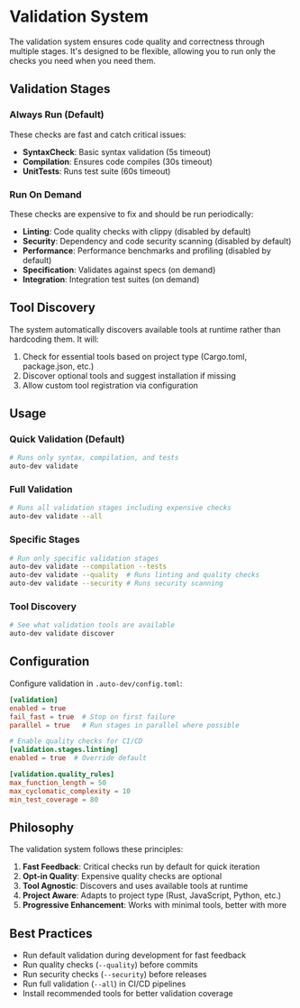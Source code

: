 # Validation System

The validation system ensures code quality and correctness through multiple stages. It's designed to be flexible, allowing you to run only the checks you need when you need them.

## Validation Stages

### Always Run (Default)
These checks are fast and catch critical issues:
- **SyntaxCheck**: Basic syntax validation (5s timeout)
- **Compilation**: Ensures code compiles (30s timeout)  
- **UnitTests**: Runs test suite (60s timeout)

### Run On Demand
These checks are expensive to fix and should be run periodically:
- **Linting**: Code quality checks with clippy (disabled by default)
- **Security**: Dependency and code security scanning (disabled by default)
- **Performance**: Performance benchmarks and profiling (disabled by default)
- **Specification**: Validates against specs (on demand)
- **Integration**: Integration test suites (on demand)

## Tool Discovery

The system automatically discovers available tools at runtime rather than hardcoding them. It will:
1. Check for essential tools based on project type (Cargo.toml, package.json, etc.)
2. Discover optional tools and suggest installation if missing
3. Allow custom tool registration via configuration

## Usage

### Quick Validation (Default)
```bash
# Runs only syntax, compilation, and tests
auto-dev validate
```

### Full Validation 
```bash
# Runs all validation stages including expensive checks
auto-dev validate --all
```

### Specific Stages
```bash
# Run only specific validation stages
auto-dev validate --compilation --tests
auto-dev validate --quality  # Runs linting and quality checks
auto-dev validate --security # Runs security scanning
```

### Tool Discovery
```bash
# See what validation tools are available
auto-dev validate discover
```

## Configuration

Configure validation in `.auto-dev/config.toml`:

```toml
[validation]
enabled = true
fail_fast = true  # Stop on first failure
parallel = true   # Run stages in parallel where possible

# Enable quality checks for CI/CD
[validation.stages.linting]
enabled = true  # Override default

[validation.quality_rules]
max_function_length = 50
max_cyclomatic_complexity = 10
min_test_coverage = 80
```

## Philosophy

The validation system follows these principles:

1. **Fast Feedback**: Critical checks run by default for quick iteration
2. **Opt-in Quality**: Expensive quality checks are optional 
3. **Tool Agnostic**: Discovers and uses available tools at runtime
4. **Project Aware**: Adapts to project type (Rust, JavaScript, Python, etc.)
5. **Progressive Enhancement**: Works with minimal tools, better with more

## Best Practices

- Run default validation during development for fast feedback
- Run quality checks (`--quality`) before commits
- Run security checks (`--security`) before releases  
- Run full validation (`--all`) in CI/CD pipelines
- Install recommended tools for better validation coverage